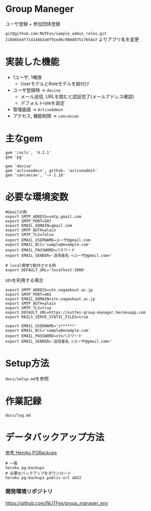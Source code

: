 # Group Maneger

ユーザ登録 + 参加団体登録

`git@github.com:NUTFes/sample_admin_roles.git`
`210465e4f714148b3a8f91ed6c908407517654a7`
よりアプリ名を変更

# 実装した機能

* 1ユーザ, 1権限
    - UserモデルとRoleモデルを紐付け
* ユーザ登録時 -> `devise`
    - メール送信, URLを踏むと認証完了(メールアドレス確認)
    - デフォルトroleを設定
* 管理画面 -> `ActiveAdmin`
* アクセス, 機能制限 -> `cancancan`

# 主なgem

```
gem 'rails', '4.2.1'
gem 'pg'

gem 'devise'
gem 'activeadmin', github: 'activeadmin'
gem 'cancancan', '~> 1.10'
```

# 必要な環境変数

```
#Gmailの例
export SMTP_ADRESS=smtp.gmail.com
export SMTP_PORT=587
export EMAIL_DOMAIN=gmail.com
export SMTP_AUTH=plain
export SMTP_TLS=false
export EMAIL_USERNAME=ユーザ@gmail.com
export EMAIL_BCC='sample@example.com'
export EMAIL_PASSWORD=パスワード
export EMAIL_SENDER='送信者名 <ユーザ@gmail.com>'

# local環境で動作させる例
export DEFAULT_URL='localhost:3000'
```

stnを利用する場合

```
export SMTP_ADRESS=stn.nagaokaut.ac.jp
export SMTP_PORT=465
export EMAIL_DOMAIN=stn.nagaokaut.ac.jp
export SMTP_AUTH=plain
export SMTP_TLS=true
export DEFAULT_URL=https://nutfes-group-manager.herokuapp.com
export RAILS_SERVE_STATIC_FILES=true

export EMAIL_USERNAME='s******'
export EMAIL_BCC='sample@example.com'
export EMAIL_PASSWORD=stnパスワード
export EMAIL_SENDER='送信者名 <ユーザ@gmail.com>'
```

# Setup方法

`docs/setup.md`を参照

# 作業記録

`docs/log.md`

# データバックアップ方法

[参考 Heroku PGBackups](https://devcenter.heroku.com/articles/heroku-postgres-backups#scheduling-backups)

```
# 一覧
heroku pg:backups
# 必要なバックアップをダウンロード
heroku pg:backups public-url a022
```

### 開発環境リポジトリ

https://github.com/NUTFes/group_manager_env
